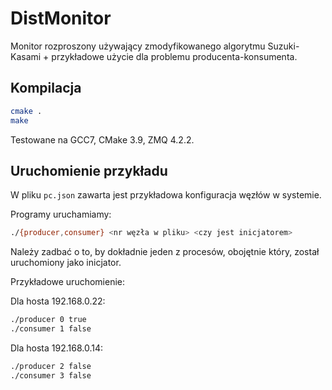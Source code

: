 # DistMonitor

Monitor rozproszony używający zmodyfikowanego algorytmu Suzuki-Kasami + przykładowe użycie dla problemu producenta-konsumenta.

## Kompilacja

```sh
cmake .
make
```

Testowane na GCC7, CMake 3.9, ZMQ 4.2.2. 

## Uruchomienie przykładu

W pliku `pc.json` zawarta jest przykładowa konfiguracja węzłów w systemie.

Programy uruchamiamy:

```bash
./{producer,consumer} <nr węzła w pliku> <czy jest inicjatorem>
```

Należy zadbać o to, by dokładnie jeden z procesów, obojętnie który, został uruchomiony jako
inicjator.

Przykładowe uruchomienie:

Dla hosta 192.168.0.22:
```bash
./producer 0 true
./consumer 1 false
```

Dla hosta 192.168.0.14:
```bash
./producer 2 false
./consumer 3 false
```